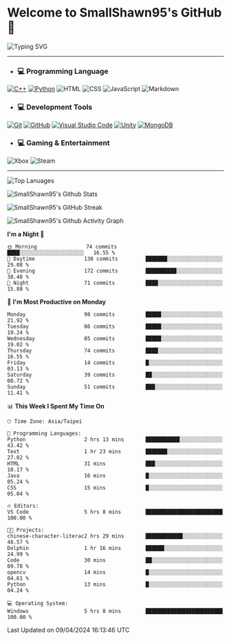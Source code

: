 # Welcome to SmallShawn95's GitHub 👋

![Typing SVG](https://readme-typing-svg.demolab.com/?lines=print("Hello,+world");cout+>>+"Hello,+world!";console.log("Hello,+world!")&center=true&vCenter=true&size=22&random=true)

***
<!-- https://shields.io/, https://simpleicons.org/ -->
* ### 💻 Programming Language
[![C++](https://img.shields.io/badge/-C++-00599C?style=flat-square&logo=cplusplus)](https://cplusplus.com/)
[![Python](https://img.shields.io/badge/-Python-3776AB?style=flat-square&logo=python&logoColor=white)](https://www.python.org/)
![HTML](https://img.shields.io/badge/-HTML-E34F26?style=flat-square&logo=html5&logoColor=white)
![CSS](https://img.shields.io/badge/-CSS-1572B6?style=flat-square&logo=css3)
![JavaScript](https://img.shields.io/badge/-JavaScript-F7DF1E?style=flat-square&logo=javascript&logoColor=white)
![Markdown](https://img.shields.io/badge/-Markdown-000000?style=flat-square&logo=markdown)
* ### 💻 Development Tools
[![Git](https://img.shields.io/badge/-Git-f05032?style=flat-square&logo=git&logoColor=white)](https://git-scm.com/)
[![GitHub](https://img.shields.io/badge/-GitHub-181717?style=flat-square&logo=github)](https://github.com/)
[![Visual Studio Code](https://img.shields.io/badge/-Visual%20Studio%20Code-007ACC?style=flat-square&logo=visualstudiocode)](https://code.visualstudio.com/)
[![Unity](https://img.shields.io/badge/-Unity-000000?style=flat-square&logo=unity)](https://unity.com/)
[![MongoDB](https://img.shields.io/badge/-MongoDB-47A248?style=flat-square&logo=mongodb&logoColor=white)](https://www.mongodb.com/)
* ### 💻 Gaming & Entertainment
![Xbox](https://img.shields.io/badge/-Xbox-107C10?style=flat-square&logo=xbox)
![Steam](https://img.shields.io/badge/-Steam-000000?style=flat-square&logo=steam)
***

<!-- ![GitHub User's Stars](https://img.shields.io/github/stars/smallshawn95?color=orange&label=Stars&labelColor=yellow) -->
<!-- ![GitHub Followers](https://img.shields.io/github/followers/smallshawn95?color=orange&label=Followers&labelColor=FFDBAC) -->

![Top Lanuages](https://github-readme-stats.vercel.app/api/top-langs/?username=smallshawn95&theme=holi&layout=donut&size_weight=0.5&count_weight=0.5&exclude_repo=smallshawn95.github.io)

![SmallShawn95's Github Stats](https://github-readme-stats.vercel.app/api?username=smallshawn95&theme=holi&show_icons=true&rank_icon=github)

![SmallShawn95's GitHub Streak](https://streak-stats.demolab.com/?user=smallshawn95&theme=holi-theme&date_format=M%20j%5B%2C%20Y%5D)

![SmallShawn95's Github Activity Graph](https://github-readme-activity-graph.vercel.app/graph?username=smallshawn95&theme=tokyo-night)

<!-- ![SmallShawn95's WakaTime Stats](https://github-readme-stats.vercel.app/api/wakatime?username=smallshawn95) -->
<!-- ![Repositorie Card](https://github-readme-stats.vercel.app/api/pin/?username=smallshawn95&repo=Python-Discord-Bot-Course&theme=holi) -->
<!-- ![Repositorie Card](https://github-readme-stats.vercel.app/api/pin/?username=smallshawn95&repo=ZeroJudge-Code&theme=holi) -->

<!--START_SECTION:waka-->
**I'm a Night 🦉** 

```text
🌞 Morning                74 commits          ████░░░░░░░░░░░░░░░░░░░░░   16.55 % 
🌆 Daytime                130 commits         ███████░░░░░░░░░░░░░░░░░░   29.08 % 
🌃 Evening                172 commits         ██████████░░░░░░░░░░░░░░░   38.48 % 
🌙 Night                  71 commits          ████░░░░░░░░░░░░░░░░░░░░░   15.88 % 
```
📅 **I'm Most Productive on Monday** 

```text
Monday                   98 commits          █████░░░░░░░░░░░░░░░░░░░░   21.92 % 
Tuesday                  86 commits          █████░░░░░░░░░░░░░░░░░░░░   19.24 % 
Wednesday                85 commits          █████░░░░░░░░░░░░░░░░░░░░   19.02 % 
Thursday                 74 commits          ████░░░░░░░░░░░░░░░░░░░░░   16.55 % 
Friday                   14 commits          █░░░░░░░░░░░░░░░░░░░░░░░░   03.13 % 
Saturday                 39 commits          ██░░░░░░░░░░░░░░░░░░░░░░░   08.72 % 
Sunday                   51 commits          ███░░░░░░░░░░░░░░░░░░░░░░   11.41 % 
```


📊 **This Week I Spent My Time On** 

```text
🕑︎ Time Zone: Asia/Taipei

💬 Programming Languages: 
Python                   2 hrs 13 mins       ███████████░░░░░░░░░░░░░░   43.42 % 
Text                     1 hr 23 mins        ███████░░░░░░░░░░░░░░░░░░   27.02 % 
HTML                     31 mins             ███░░░░░░░░░░░░░░░░░░░░░░   10.17 % 
Java                     16 mins             █░░░░░░░░░░░░░░░░░░░░░░░░   05.24 % 
CSS                      15 mins             █░░░░░░░░░░░░░░░░░░░░░░░░   05.04 % 

🔥 Editors: 
VS Code                  5 hrs 8 mins        █████████████████████████   100.00 % 

🐱‍💻 Projects: 
chinese-character-literac2 hrs 29 mins       ████████████░░░░░░░░░░░░░   48.57 % 
Dolphin                  1 hr 16 mins        ██████░░░░░░░░░░░░░░░░░░░   24.99 % 
Code                     30 mins             ██░░░░░░░░░░░░░░░░░░░░░░░   09.78 % 
opencv                   14 mins             █░░░░░░░░░░░░░░░░░░░░░░░░   04.61 % 
Python                   13 mins             █░░░░░░░░░░░░░░░░░░░░░░░░   04.24 % 

💻 Operating System: 
Windows                  5 hrs 8 mins        █████████████████████████   100.00 % 
```


 Last Updated on 09/04/2024 16:13:46 UTC
<!--END_SECTION:waka-->

<!--
**smallshawn95/smallshawn95** is a ✨ _special_ ✨ repository because its `README.md` (this file) appears on your GitHub profile.

- 🔭 I’m currently working on ...
- 🌱 I’m currently learning ...
- 👯 I’m looking to collaborate on ...
- 🤔 I’m looking for help with ...
- 💬 Ask me about ...
- 📫 How to reach me: ...
- 😄 Pronouns: ...
- ⚡ Fun fact: ...
-->
